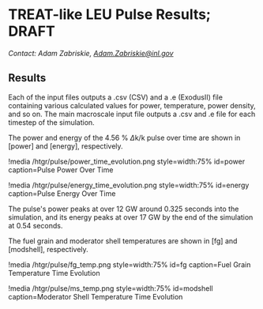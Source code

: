 # TREAT-like LEU Pulse Results; DRAFT

*Contact: Adam Zabriskie, Adam.Zabriskie@inl.gov*

## Results

Each of the input files outputs a .csv (CSV) and a .e (ExodusII) file containing various calculated values for power, temperature, power density, and so on.
The main macroscale input file outputs a .csv and .e file for each timestep of the simulation.

The power and energy of the 4.56 % $\Delta$k/k pulse over time are shown in [power] and [energy], respectively.

!media /htgr/pulse/power_time_evolution.png
       style=width:75%
       id=power
       caption=Pulse Power Over Time

!media /htgr/pulse/energy_time_evolution.png
       style=width:75%
       id=energy
       caption=Pulse Energy Over Time

The pulse's power peaks at over 12 GW around 0.325 seconds into the simulation, and its energy peaks at over 17 GW by the end of the simulation at 0.54 seconds.

The fuel grain and moderator shell temperatures are shown in [fg] and [modshell], respectively.

!media /htgr/pulse/fg_temp.png
       style=width:75%
       id=fg
       caption=Fuel Grain Temperature Time Evolution

!media /htgr/pulse/ms_temp.png
       style=width:75%
       id=modshell
       caption=Moderator Shell Temperature Time Evolution
